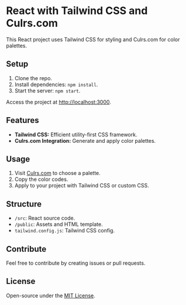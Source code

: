 # React with Tailwind CSS and Culrs.com

This React project uses Tailwind CSS for styling and Culrs.com for color palettes.

## Setup

1. Clone the repo.
2. Install dependencies: `npm install`.
3. Start the server: `npm start`.

Access the project at [http://localhost:3000](http://localhost:3000).

## Features

- **Tailwind CSS:** Efficient utility-first CSS framework.
- **Culrs.com Integration:** Generate and apply color palettes.

## Usage

1. Visit [Culrs.com](https://culrs.com) to choose a palette.
2. Copy the color codes.
3. Apply to your project with Tailwind CSS or custom CSS.

## Structure

- `/src`: React source code.
- `/public`: Assets and HTML template.
- `tailwind.config.js`: Tailwind CSS config.

## Contribute

Feel free to contribute by creating issues or pull requests.

## License

Open-source under the [MIT License](LICENSE).
